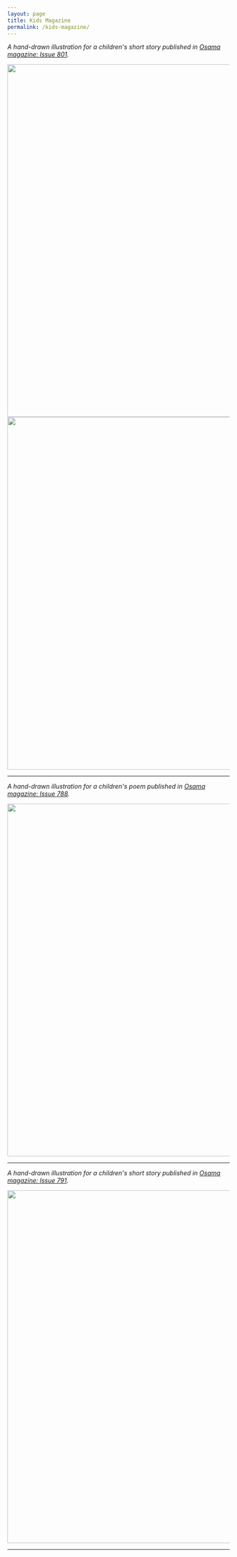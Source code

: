 ```yaml
---
layout: page
title: Kids Magazine
permalink: /kids-magazine/
---
```



*A hand-drawn illustration for a children's short story published in [Osama magazine: Issue 801][osama-mag-post1].*

<img src="{{ site.baseurl }}\assets\images\kids-magazine\kid-magazine-2.jpg" width="800"/>

<img src="{{ site.baseurl }}\assets\images\kids-magazine\kid-magazine-1.jpg" width="800"/>

***
*A hand-drawn illustration for a children's poem published in [Osama magazine: Issue 788][osama-mag-post2].*

<img src="{{ site.baseurl }}\assets\images\kids-magazine\kid-magazine-4.jpg" width="800"/>

***
*A hand-drawn illustration for a children's short story published in [Osama magazine: Issue 791][osama-mag-post3].*

<img src="{{ site.baseurl }}\assets\images\kids-magazine\kid-magazine-6.jpg" width="800"/>

***

[osama-mag-post1]: https://www.facebook.com/Mag.Osama/posts/1250110298517028
[osama-mag-post2]: https://www.facebook.com/Mag.Osama/posts/960144484180279
[osama-mag-post3]: https://www.facebook.com/Mag.Osama/posts/1007421192785941
